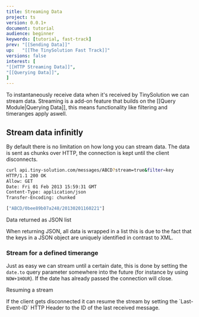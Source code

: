 ```yaml
---
title: Streaming Data
project: ts
version: 0.0.1+
document: tutorial
audience: beginner
keywords: [tutorial, fast-track]
prev: "[[Sending Data]]"
up:   "[[The TinySolution Fast Track]]"
versions: false
interest: [
"[[HTTP Streaming Data]]",
"[[Querying Data]]",
]
---
```


To instantaneously receive data when it's received by TinySolution we
can stream data. Streaming is a add-on feature that builds on the
[[Query Module|Querying Data]], this means functionality like
filtering and timeranges apply aswell.

## Stream data infinitly

By default there is no limitation on how long you can stream data.
The data is sent as chunks over HTTP, the connection is kept until
the client disconnects.

```bash
curl api.tiny-solution.com/messages/ABCD?stream=true&filter=key
HTTP/1.1 200 OK
Allow: GET
Date: Fri 01 Feb 2013 15:59:31 GMT
Content-Type: application/json
Transfer-Encoding: chunked

["ABCD/0bee89b07a248/20130201160221"]
```

<div class="info">
 <div class="title">Data returned as JSON list</div>
 <p>
  When returning JSON, all data is wrapped in a list this is due to
  the fact that the keys in a JSON object are uniquely identified in
  contrast to XML.
 </p>
</div>

### Stream for a defined timerange

Just as easy we can stream until a certain date, this is done by
setting the `date.to` query parameter somewhere into the future (for
instance by using `NOW+1HOUR`). If the date has already passed the
connection will close.

<div class="info">
 <div class="title">Resuming a stream</div>
 <p>
  If the client gets disconnected it can resume the stream by
  setting the `Last-Event-ID` HTTP Header to the ID of the last
  received message.
 </p>
</div>
